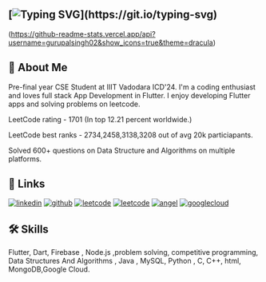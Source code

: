 [![Typing SVG](https://readme-typing-svg.demolab.com?font=&size=35&pause=5000&width=500&lines=Hi%F0%9F%91%8B%2C+I'm+Gurupal+Singh!)](https://git.io/typing-svg)
---
<!--
(https://github-readme-stats.vercel.app/api?username=gurupalsingh02&show_icons=true&theme=react)
(https://github-readme-stats.vercel.app/api?username=gurupalsingh02&show_icons=true&theme=dark)
(https://github-readme-stats.vercel.app/api?username=gurupalsingh02&show_icons=true&theme=radical)
(https://github-readme-stats.vercel.app/api?username=gurupalsingh02&show_icons=true&theme=merko)
(https://github-readme-stats.vercel.app/api?username=gurupalsingh02&show_icons=true&theme=gruvbox)
(https://github-readme-stats.vercel.app/api?username=gurupalsingh02&show_icons=true&theme=tokyonight)
(https://github-readme-stats.vercel.app/api?username=gurupalsingh02&show_icons=true&theme=onedark)
(https://github-readme-stats.vercel.app/api?username=gurupalsingh02&show_icons=true&theme=cobalt)
(https://github-readme-stats.vercel.app/api?username=gurupalsingh02&show_icons=true&theme=synthwave)
(https://github-readme-stats.vercel.app/api?username=gurupalsingh02&show_icons=true&theme=highcontrast)
(https://github-readme-stats.vercel.app/api?username=gurupalsingh02&show_icons=true&theme=dracula)
(https://github-readme-stats.vercel.app/api?username=gurupalsingh02&show_icons=true&theme=react)
-->
(https://github-readme-stats.vercel.app/api?username=gurupalsingh02&show_icons=true&theme=dracula)
## 🚀 About Me
Pre-final year CSE Student at IIIT Vadodara ICD'24. I'm a coding enthusiast and loves full stack App Development in Flutter. I enjoy developing Flutter apps and solving problems on leetcode.

LeetCode rating - 1701 (In top 12.21 percent worldwide.)

LeetCode best ranks - 2734,2458,3138,3208 out of avg 20k particiapants.

Solved 600+ questions on Data Structure and Algorithms on multiple platforms.


## 🔗 Links
[![linkedin](https://img.shields.io/badge/linkedin-0A66C2?style=for-the-badge&logo=linkedin&logoColor=white)](https://www.linkedin.com/in/gurupalsingh/)
[![github](https://img.shields.io/badge/github-333?style=for-the-badge&logo=github&logoColor=white)](https://github.com/gurupalsingh02)
[![leetcode](https://img.shields.io/badge/leetcode-yellowgreen?style=for-the-badge&logo=leetcode&logoColor=white)](https://leetcode.com/gurupalsingh83/)
[![leetcode](https://img.shields.io/badge/-GeeksforGeeks-green?style=for-the-badge&logo=leetcode&logoColor=white)](https://auth.geeksforgeeks.org/user/gurupalsingh83)
[![angel](https://img.shields.io/badge/angellist-white?style=for-the-badge&logo=angellist&logoColor=black)](https://wellfound.com/u/gurupal-singh-1)
[![googlecloud](https://img.shields.io/badge/googlecloud-DB4437?style=for-the-badge&logo=googlecloud&logoColor=white)](https://www.cloudskillsboost.google/public_profiles/ec0583f0-371c-409f-8957-e6546cede3af)
<!--[![youtube](https://img.shields.io/badge/youtube-ff0000?style=for-the-badge&logo=youtube&logoColor=white)](https://www.youtube.com/channel/UC-1kzHtwBY8n0TY5NhYxNaw)
(https://www.cloudskillsboost.google/public_profiles/d6728647-23f6-49cb-b385-b8e54be1e4f8)
[![portfolio](https://img.shields.io/badge/my_portfolio-000?style=for-the-badge&logo=ko-fi&logoColor=white)]()-->


## 🛠 Skills
Flutter, Dart, Firebase , Node.js ,problem solving, competitive programming, Data Structures And Algorithms , Java , MySQL, Python , C, C++, html, MongoDB,Google Cloud.
<html>
<!-- <head>
  <link rel="stylesheet" href="https://kit.fontawesome.com/f28d4bd18d.css" crossorigin="anonymous">
</head>
<body>
  <ul>
    <i class="fa-solid fa-user"></i>
    <li><i class="fa-solid fa-flutter"></i> Flutter</li>
    <li><i class="fas fa-database"></i> MySQL</li>
    <li><i class="fab fa-dart"></i> Dart</li>
    <li><i class="fas fa-fire"></i> Firebase</li>
    <li><i class="fab fa-java"></i> Java</li>
    <li><i class="fab fa-python"></i> Python</li>
    <li><i class="fas fa-brain"></i> ML</li>
    <li><i class="fas fa-database"></i> JDBC</li>
    <li><i class="fab fa-android"></i> Android core</li>
    <li><i class="fab fa-go"></i> Go</li>
    <li><i class="fab fa-js"></i> JavaScript</li>
    <li><i class="fab fa-node"></i> Node.js</li>
    <li><i class="fas fa-database"></i> MongoDB</li>
    <li><i class="fab fa-tumblr"></i> TensorFlow</li>
    <li><i class="fab fa-creative-commons"></i> Keras</li>
    <li><i class="fas fa-server"></i> Serverpod</li>
    <li><i class="fas fa-hive"></i> Hive</li>
    <li><i class="fas fa-database"></i> Sqflite</li>
    <li><i class="fab fa-google"></i> Google Cloud</li>
  </ul>
</body>
</html> -->
<!-- <p align="center">
  <a href="https://skillicons.dev">
    <img src="https://skillicons.dev/icons?i=flutter,mysql,dart,firebase,java,python,c,cpp,javascript,html,nodejs,mongodb,googlecloud" />
  </a>
</p> -->
<!--
**gurupalsingh02/gurupalsingh02** is a ✨ _special_ ✨ repository because its `README.md` (this file) appears on your GitHub profile.
Here are some ideas to get you started:
- 🔭 I’m currently working on ...
- 🌱 I’m currently learning ...
- 👯 I’m looking to collaborate on ...
- 🤔 I’m looking for help with ...
- 💬 Ask me about ...
- 📫 How to reach me: ...
- 😄 Pronouns: ...
- ⚡ Fun fact: ...
-->
